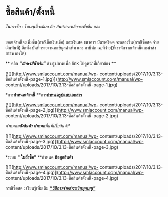 # ซื้อสินค้า/ตั้งหนี้

######  ในการซือ : ในเมนุนี้จะมีผล คือ สินค้าคงเหลือจะเพิ่มขึ้น และ
ยอดเจ้าหนี้จะเพื่มขึ้น(กรณีซื้อเงินเชื่อ) และเงินสด ธนาคาร บัตรเคริดต
จะลดลงขึ้น(กรณีซื้อสด จ่ายเงินทันที) อีกทั้ง บันทึกรายงานภาษีมูลค่าเพิ่ม และ
ภาษีหัก ณ.ที่จ่าย(ที่เราหักจากเจ้าหนี้และนำส่งสรรพากรให้)

** คลิก  _**“อักษรสีน้ำเงิน”**_ ล่างรูปภาพเพื่อ link ไปดูหน้าที่เกี่ยวข้อง **

[![](http://www.smlaccount.com/manual/wp-
content/uploads/2017/10/3.13-ซื้อสินค้าตั้งหนี้-page-1.jpg)](http://www.smlaccount.com/manual/wp-
content/uploads/2017/10/3.13-ซื้อสินค้าตั้งหนี้-page-1.jpg)

*การ**กำหนดเจ้าหนี้** **การ[**กำหนดรูปแบบเอกสาร**](http://www.smlaccount.com/manual/?page_id=416)

[![](http://www.smlaccount.com/manual/wp-
content/uploads/2017/10/3.13-ซื้อสินค้าตั้งหนี้-page-2.jpg)](http://www.smlaccount.com/manual/wp-
content/uploads/2017/10/3.13-ซื้อสินค้าตั้งหนี้-page-2.jpg)

*กำหนด**คลังสินค้า** **กำหนด**พื้นที่เก็บสินค้า**

[![](http://www.smlaccount.com/manual/wp-
content/uploads/2017/10/3.13-ซื้อสินค้าตั้งหนี้-page-3.jpg)](http://www.smlaccount.com/manual/wp-
content/uploads/2017/10/3.13-ซื้อสินค้าตั้งหนี้-page-3.jpg)

*ระบบ **" ใบสั่งซื้อ"** **กำหนด **ข้อมูลสินค้า**

[![](http://www.smlaccount.com/manual/wp-
content/uploads/2017/10/3.13-ซื้อสินค้าตั้งหนี้-page-4.jpg)](http://www.smlaccount.com/manual/wp-
content/uploads/2017/10/3.13-ซื้อสินค้าตั้งหนี้-page-4.jpg)

กรณีซื้อสด : เรียนรู้เพิ่มเติม **[
_“วิธีการจ่ายชำระเงินทุกเมนู”_](http://www.smlaccount.com/manual/?page_id=369)**





